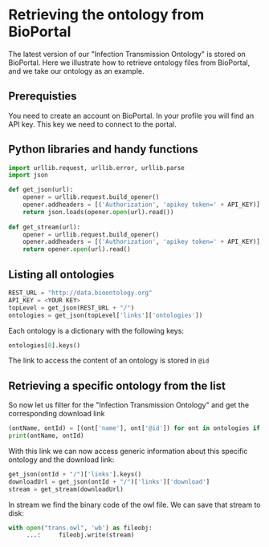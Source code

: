 # Retrieving the ontology from BioPortal

The latest version of our "Infection Transmission Ontology" is stored on BioPortal.
Here we illustrate how to retrieve ontology files from BioPortal, and we take our ontology as an example.

## Prerequisties
You need to create an account on BioPortal. In your profile you will find an API key. This key we need to connect to the portal.

## Python libraries and handy functions
```py
import urllib.request, urllib.error, urllib.parse
import json

def get_json(url):
    opener = urllib.request.build_opener()
    opener.addheaders = [('Authorization', 'apikey token=' + API_KEY)]
    return json.loads(opener.open(url).read())
    
def get_stream(url):
	opener = urllib.request.build_opener()
	opener.addheaders = [('Authorization', 'apikey token=' + API_KEY)]
	return opener.open(url).read()
```

## Listing all ontologies

```py
REST_URL = "http://data.bioontology.org"
API_KEY = <YOUR KEY>
topLevel = get_json(REST_URL + "/")
ontologies = get_json(topLevel['links']['ontologies'])
```
Each ontology is a dictionary with the following keys:

```py
ontologies[0].keys()
```
The link to access the content of an ontology is stored in `@id`

## Retrieving a specific ontology from the list
So now let us filter for the "Infection Transmission Ontology" and get the corresponding download link

```py
(ontName, ontId) = [(ont['name'], ont['@id']) for ont in ontologies if ont['name'] == "Infection Transmission Ontology"][0]
print(ontName, ontId)
```

With this link we can now access generic information about this specific ontology and the download link:

```py
get_json(ontId + "/")['links'].keys()
downloadUrl = get_json(ontId + "/")['links']['download']
stream = get_stream(downloadUrl)
```
In stream we find the binary code of the owl file.
We can save that stream to disk:

```py
with open("trans.owl", 'wb') as fileobj:
     ...:     fileobj.write(stream)
```


